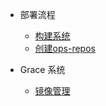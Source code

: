<!-- docs/_sidebar.md -->

<!-- - 基本规范
  - [弹性通信协议](common/fcp.md)
  - [安全规范](common/security.md) -->

- 部署流程
  - [构建系统](deploy/init.md)
  - [创建ops-repos](deploy/ops-repos.md)

- Grace 系统
  - [镜像管理](grace/images.md)
